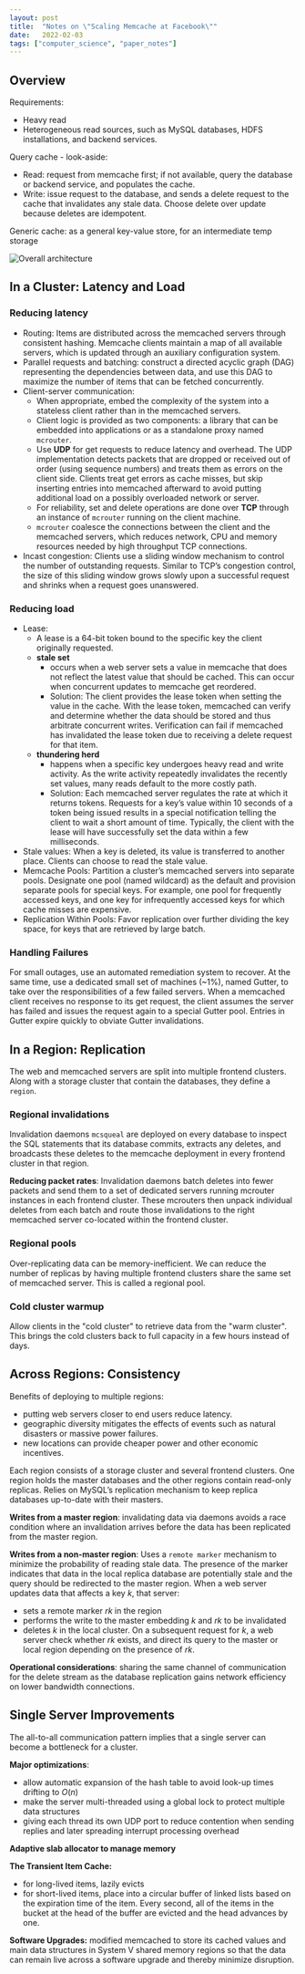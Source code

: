 ```yaml
---
layout: post
title:  "Notes on \"Scaling Memcache at Facebook\""
date:   2022-02-03
tags: ["computer_science", "paper_notes"]
---
```


## Overview
Requirements:
- Heavy read
- Heterogeneous read sources, such as MySQL databases, HDFS installations, and backend services.

Query cache - look-aside:
- Read: request from memcache first; if not available, query the database or backend service, and populates the cache.
- Write: issue request to the database, and sends a delete request to the cache that invalidates any stale data. Choose delete over update because deletes are idempotent.

Generic cache: as a general key-value store, for an intermediate temp storage

![Overall architecture](https://cdn-images-1.medium.com/max/800/1*tnaQYuFpPgDGww9eTb43sg.png)

## In a Cluster: Latency and Load

### Reducing latency
* Routing: Items are distributed across the memcached servers through consistent hashing. Memcache clients maintain a map of all available servers, which is updated through an auxiliary configuration system.
* Parallel requests and batching: construct a directed acyclic graph (DAG) representing the dependencies between data, and use this DAG to maximize the number of items that can be fetched concurrently.
* Client-server communication:
  - When appropriate, embed the complexity of the system into a stateless client rather than in the memcached servers.
  - Client logic is provided as two components: a library that can be embedded into applications or as a standalone proxy named `mcrouter`.
  - Use **UDP** for get requests to reduce latency and overhead. The UDP implementation detects packets that are dropped or received out of order (using sequence numbers) and treats them as errors on the client side. Clients treat get errors as cache misses, but skip inserting entries into memcached afterward to avoid putting additional load on a possibly overloaded network or server.
  - For reliability, set and delete operations are done over **TCP** through an instance of `mcrouter` running on the client machine.
  - `mcrouter` coalesce the connections between the client and the memcached servers, which reduces network, CPU and memory resources needed by high throughput TCP connections.
* Incast congestion: Clients use a sliding window mechanism to control the number of outstanding requests. Similar to TCP’s congestion control, the size of this sliding window grows slowly upon a successful request and shrinks when a request goes unanswered.

### Reducing load
* Lease:
  * A lease is a 64-bit token bound to the specific key the client originally requested.
  * **stale set**
    * occurs when a web server sets a value in memcache that does not reflect the latest value that should be cached. This can occur when concurrent updates to memcache get reordered.
    * Solution: The client provides the lease token when setting the value in the cache. With the lease token, memcached can verify and determine whether the data should be stored and thus arbitrate concurrent writes. Verification can fail if memcached has invalidated the lease token due to receiving a delete request for that item.
  * **thundering herd**
    * happens when a specific key undergoes heavy read and write activity. As the write activity repeatedly invalidates the recently set values, many reads default to the more costly path.
    * Solution: Each memcached server regulates the rate at which it returns tokens. Requests for a key’s value within 10 seconds of a
token being issued results in a special notification telling the client to wait a short amount of time. Typically, the client with the lease will have successfully set the data within a few milliseconds.
* Stale values: When a key is deleted, its value is transferred to another place. Clients can choose to read the stale value.
* Memcache Pools: Partition a cluster’s memcached servers into separate pools. Designate one pool (named wildcard) as the default and provision separate pools for special keys. For example, one pool for frequently accessed keys, and one key for infrequently accessed keys for which cache misses are expensive.
* Replication Within Pools: Favor replication over further dividing the key space, for keys that are retrieved by large batch.

### Handling Failures
For small outages, use an automated remediation system to recover. At the same time, use a dedicated small set of machines (~1%), named Gutter, to take over the responsibilities of a few failed servers. When a memcached client receives no response to its get request, the client assumes the server has failed and issues the request again to a special Gutter pool. Entries in Gutter expire quickly to obviate Gutter invalidations.

## In a Region: Replication
The web and memcached servers are split into multiple frontend clusters. Along with a storage cluster that contain the databases, they define a `region`.

### Regional invalidations
Invalidation daemons `mcsqueal` are deployed on every database to inspect the SQL statements that its database commits, extracts any deletes, and broadcasts these deletes to the memcache deployment in every frontend cluster in that region.

**Reducing packet rates**: Invalidation daemons batch deletes into fewer packets and send them to a set of dedicated servers running mcrouter instances in each frontend cluster. These mcrouters then unpack individual deletes from each batch and route those invalidations to the right memcached server co-located within the frontend cluster.

### Regional pools
Over-replicating data can be memory-inefficient. We can reduce the number of replicas by having multiple frontend clusters share the same set of memcached server. This is called a regional pool.

### Cold cluster warmup
Allow clients in the "cold cluster" to retrieve data from the "warm cluster". This brings the cold clusters back to full capacity in a few hours instead of days.

## Across Regions: Consistency
Benefits of deploying to multiple regions:
- putting web servers closer to end users reduce latency.
- geographic diversity mitigates the effects of events such as natural disasters or massive power failures.
- new locations can provide cheaper power and other economic incentives.

Each region consists of a storage cluster and several frontend clusters. One region holds the master databases and the other regions contain read-only replicas. Relies on MySQL’s replication mechanism to keep replica databases up-to-date with their masters.

**Writes from a master region**: invalidating data via daemons avoids a race condition where an invalidation arrives before the data has been replicated from the master region.

**Writes from a non-master region**: Uses a `remote marker` mechanism to minimize the probability of reading stale data. The presence of the marker indicates that data in the local replica database are potentially stale and the query should be redirected to the master region. When a web server updates data that affects a key *k*, that server:
- sets a remote marker *rk* in the region
- performs the write to the master embedding *k* and *rk* to be invalidated
- deletes *k* in the local cluster.
On a subsequent request for *k*, a web server check whether *rk* exists, and direct its query to the master or local region depending on the presence of *rk*.

**Operational considerations**: sharing the same channel of communication for the delete stream as the database replication gains network efficiency on lower bandwidth connections.

## Single Server Improvements
The all-to-all communication pattern implies that a single server can become a bottleneck for a cluster.

**Major optimizations**:
- allow automatic expansion of the hash table to avoid look-up times drifting to *O*(*n*)
- make the server multi-threaded using a global lock to protect multiple data structures
- giving each thread its own UDP port to reduce contention when sending replies and later spreading interrupt processing overhead

**Adaptive slab allocator to manage memory**

**The Transient Item Cache:**
- for long-lived items, lazily evicts
- for short-lived items, place into a circular buffer of linked lists based on the expiration time of the item. Every second, all of the items in the bucket at the head of the buffer are evicted and the head advances by one.

**Software Upgrades:** modified memcached to store its cached values and main data structures in System V shared memory regions so that the data can remain live across a software upgrade and thereby minimize disruption.
